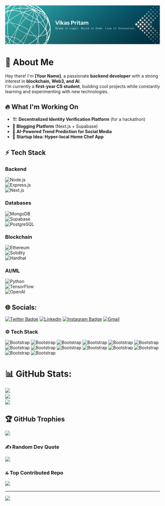 ![Banner](./banner.png)

# 🚀 About Me  
Hey there! I'm **[Your Name]**, a passionate **backend developer** with a strong interest in **blockchain, Web3, and AI**.  
I'm currently a **first-year CS student**, building cool projects while constantly learning and experimenting with new technologies.  

## 🔥 What I'm Working On  
- 🏗 **Decentralized Identity Verification Platform** (for a hackathon)  
- 📝 **Blogging Platform** (Next.js + Supabase)  
- 🤖 **AI-Powered Trend Prediction for Social Media**  
- 🚀 **Startup Idea: Hyper-local Home Chef App**  

## ⚡ Tech Stack  
### Backend  
![Node.js](https://img.shields.io/badge/Node.js-339933?style=for-the-badge&logo=nodedotjs&logoColor=white)  
![Express.js](https://img.shields.io/badge/Express.js-000000?style=for-the-badge&logo=express&logoColor=white)  
![Next.js](https://img.shields.io/badge/Next.js-000000?style=for-the-badge&logo=nextdotjs&logoColor=white)  

### Databases  
![MongoDB](https://img.shields.io/badge/MongoDB-47A248?style=for-the-badge&logo=mongodb&logoColor=white)  
![Supabase](https://img.shields.io/badge/Supabase-3ECF8E?style=for-the-badge&logo=supabase&logoColor=white)  
![PostgreSQL](https://img.shields.io/badge/PostgreSQL-336791?style=for-the-badge&logo=postgresql&logoColor=white)  

### Blockchain  
![Ethereum](https://img.shields.io/badge/Ethereum-3C3C3D?style=for-the-badge&logo=ethereum&logoColor=white)  
![Solidity](https://img.shields.io/badge/Solidity-363636?style=for-the-badge&logo=solidity&logoColor=white)  
![Hardhat](https://img.shields.io/badge/Hardhat-f8dc75?style=for-the-badge&logo=hardhat&logoColor=black)  

### AI/ML  
![Python](https://img.shields.io/badge/Python-3776AB?style=for-the-badge&logo=python&logoColor=white)  
![TensorFlow](https://img.shields.io/badge/TensorFlow-FF6F00?style=for-the-badge&logo=tensorflow&logoColor=white)  
![OpenAI](https://img.shields.io/badge/OpenAI-412991?style=for-the-badge&logo=openai&logoColor=white)
## 🌐 Socials:
[![Twitter Badge](https://img.shields.io/badge/-Twitter-1da1f2?labelColor=1da1f2&logo=twitter&logoColor=white&link=https://x.com/MonsterTonGames)](https://x.com/MonsterTonGames)
[![Linkedin](https://img.shields.io/badge/-LinkedIn-blue?style=flat&logo=Linkedin&logoColor=white)](https://www.linkedin.com/in/vikas-pritam-176601281//)
[![Instagram Badge](https://img.shields.io/badge/-Instagram-purple?logo=instagram&logoColor=white&link=https://instagram.com/fruity_gumbo//)](https://www.instagram.com/fruity_gumbo/)
[![Gmail](https://img.shields.io/badge/-Gmail-c14438?style=flat&logo=Gmail&logoColor=white)](mailto:pritamsocrates@gmail.com)

### ⚙️ Tech Stack

![Bootstrap](https://img.shields.io/badge/-Javascript-05122A?style=for-the-badge&logo=Javascript&color=353535) ![Bootstrap](https://img.shields.io/badge/-React-05122A?style=for-the-badge&logo=React&color=353535) ![Bootstrap](https://img.shields.io/badge/-Express-05122A?style=for-the-badge&logo=Express&color=353535) ![Bootstrap](https://img.shields.io/badge/-Node.js-05122A?style=for-the-badge&logo=Node.js&color=353535) ![Bootstrap](https://img.shields.io/badge/-MongoDB-05122A?style=for-the-badge&logo=MongoDB&color=353535) ![Bootstrap](https://img.shields.io/badge/-Firebase-05122A?style=for-the-badge&logo=Firebase&color=353535) ![Bootstrap](https://img.shields.io/badge/-Git-05122A?style=for-the-badge&logo=Git&color=353535) ![Bootstrap](https://img.shields.io/badge/-Expo-05122A?style=for-the-badge&logo=Expo&color=353535) ![Bootstrap](https://img.shields.io/badge/-Nodemon-05122A?style=for-the-badge&logo=Nodemon&color=353535) ![Bootstrap](https://img.shields.io/badge/-NPM-05122A?style=for-the-badge&logo=NPM&color=353535) ![Bootstrap](https://img.shields.io/badge/-PNPM%20-05122A?style=for-the-badge&logo=PNPM&color=353535) ![Bootstrap](https://img.shields.io/badge/-Yarn-05122A?style=for-the-badge&logo=Yarn&color=353535) ![Bootstrap](https://img.shields.io/badge/-Mongoose-05122A?style=for-the-badge&logo=Mongoose&color=353535) ![Bootstrap](https://img.shields.io/badge/-python-05122A?style=for-the-badge&logo=python&color=353535) 
# 📊 GitHub Stats:
![](https://github-readme-stats.vercel.app/api?username=pritam-ago&theme=dark&hide_border=false&include_all_commits=true&count_private=true)<br/>
![](https://github-readme-streak-stats.herokuapp.com/?user=pritam-ago&theme=dark&hide_border=false)<br/>
![](https://github-readme-stats.vercel.app/api/top-langs/?username=pritam-ago&theme=dark&hide_border=false&include_all_commits=true&count_private=true&layout=compact)

## 🏆 GitHub Trophies
![](https://github-profile-trophy.vercel.app/?username=pritam-ago&theme=tokyonight&no-frame=true&no-bg=false&margin-w=4)

### ✍️ Random Dev Quote
![](https://quotes-github-readme.vercel.app/api?type=horizontal&theme=dark)

### 🔝 Top Contributed Repo
![](https://github-contributor-stats.vercel.app/api?username=pritam-ago&limit=5&theme=dark&combine_all_yearly_contributions=true)

---
[![](https://visitcount.itsvg.in/api?id=pritam-ago&icon=2&color=12)](https://visitcount.itsvg.in)

